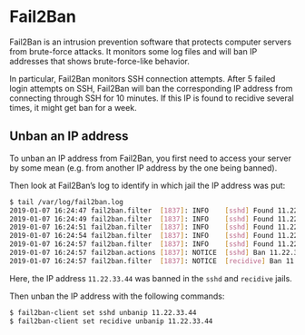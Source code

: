 # Fail2Ban

Fail2Ban is an intrusion prevention software that protects computer servers from brute-force attacks. It monitors some log files and will ban IP addresses that shows brute-force-like behavior.

In particular, Fail2Ban monitors SSH connection attempts. After 5 failed login attempts on SSH, Fail2Ban will ban the corresponding IP address from connecting through SSH for 10 minutes. If this IP is found to recidive several times, it might get ban for a week.

## Unban an IP address

To unban an IP address from Fail2Ban, you first need to access your server by some mean (e.g. from another IP address by the one being banned).

Then look at Fail2Ban’s log to identify in which jail the IP address was put: 

```bash
$ tail /var/log/fail2ban.log
2019-01-07 16:24:47 fail2ban.filter  [1837]: INFO    [sshd] Found 11.22.33.44
2019-01-07 16:24:49 fail2ban.filter  [1837]: INFO    [sshd] Found 11.22.33.44
2019-01-07 16:24:51 fail2ban.filter  [1837]: INFO    [sshd] Found 11.22.33.44
2019-01-07 16:24:54 fail2ban.filter  [1837]: INFO    [sshd] Found 11.22.33.44
2019-01-07 16:24:57 fail2ban.filter  [1837]: INFO    [sshd] Found 11.22.33.44
2019-01-07 16:24:57 fail2ban.actions [1837]: NOTICE  [sshd] Ban 11.22.33.44
2019-01-07 16:24:57 fail2ban.filter  [1837]: NOTICE  [recidive] Ban 11.22.33.44
```

Here, the IP address `11.22.33.44` was banned in the `sshd` and `recidive` jails.

Then unban the IP address with the following commands: 

```bash
$ fail2ban-client set sshd unbanip 11.22.33.44
$ fail2ban-client set recidive unbanip 11.22.33.44
```

